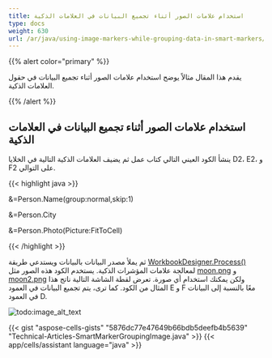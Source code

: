 ```yaml
---
title: استخدام علامات الصور أثناء تجميع البيانات في العلامات الذكية
type: docs
weight: 630
url: /ar/java/using-image-markers-while-grouping-data-in-smart-markers/
---
```


{{% alert color="primary" %}} 

يقدم هذا المقال مثالاً يوضح استخدام علامات الصور أثناء تجميع البيانات في حقول العلامات الذكية.

{{% /alert %}} 
## **استخدام علامات الصور أثناء تجميع البيانات في العلامات الذكية**
ينشأ الكود العيني التالي كتاب عمل ثم يضيف العلامات الذكية التالية في الخلايا D2، E2، و F2 على التوالي.

{{< highlight java >}}

 &=Person.Name(group:normal,skip:1)

&=Person.City

&=Person.Photo(Picture:FitToCell)

{{< /highlight >}}

ثم يملأ مصدر البيانات بالبيانات ويستدعي طريقة [WorkbookDesigner.Process()](https://reference.aspose.com/cells/java/com.aspose.cells/workbookdesigner#process--) لمعالجة علامات المؤشرات الذكية. يستخدم الكود هذه الصور مثل [moon.png](5472549.png) و [moon2.png](5472548.png) ولكن يمكنك استخدام أي صورة. تعرض لقطة الشاشة التالية ناتج هذا المثال من الكود. كما ترى، يتم تجميع البيانات في العمود E و F معًا بالنسبة إلى البيانات في العمود D.

![todo:image_alt_text](using-image-markers-while-grouping-data-in-smart-markers_1.png)



{{< gist "aspose-cells-gists" "5876dc77e47649b66bdb5deefb4b5639" "Technical-Articles-SmartMarkerGroupingImage.java" >}}
{{< app/cells/assistant language="java" >}}
